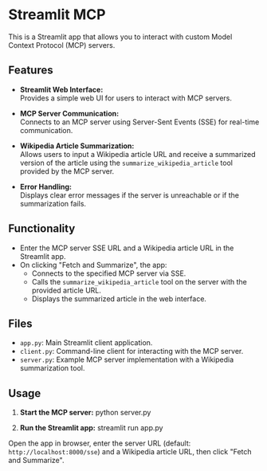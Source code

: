 # Streamlit MCP

This is a Streamlit app that allows you to interact with custom Model Context Protocol (MCP) servers.

## Features

- **Streamlit Web Interface:**  
  Provides a simple web UI for users to interact with MCP servers.

- **MCP Server Communication:**  
  Connects to an MCP server using Server-Sent Events (SSE) for real-time communication.

- **Wikipedia Article Summarization:**  
  Allows users to input a Wikipedia article URL and receive a summarized version of the article using the `summarize_wikipedia_article` tool provided by the MCP server.

- **Error Handling:**  
  Displays clear error messages if the server is unreachable or if the summarization fails.

## Functionality

- Enter the MCP server SSE URL and a Wikipedia article URL in the Streamlit app.
- On clicking "Fetch and Summarize", the app:
  - Connects to the specified MCP server via SSE.
  - Calls the `summarize_wikipedia_article` tool on the server with the provided article URL.
  - Displays the summarized article in the web interface.

## Files

- `app.py`: Main Streamlit client application.
- `client.py`: Command-line client for interacting with the MCP server.
- `server.py`: Example MCP server implementation with a Wikipedia summarization tool.

## Usage

1. **Start the MCP server:**
   python server.py

2. **Run the Streamlit app:**
   streamlit run app.py

Open the app in browser, enter the server URL (default: `http://localhost:8000/sse`) and a Wikipedia article URL, then click "Fetch and Summarize".
